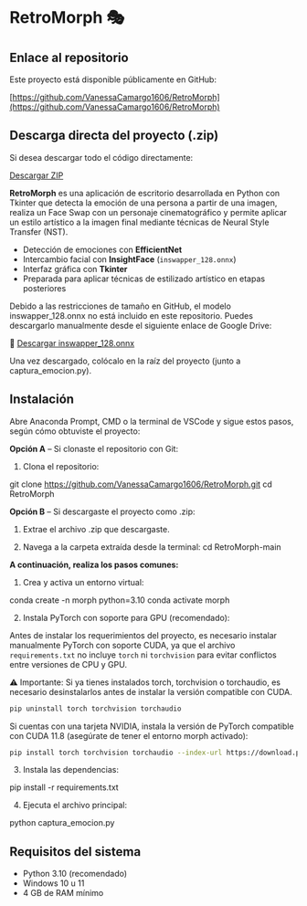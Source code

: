 # RetroMorph 🎭

##  Enlace al repositorio

Este proyecto está disponible públicamente en GitHub:

[https://github.com/VanessaCamargo1606/RetroMorph](https://github.com/VanessaCamargo1606/RetroMorph)

##  Descarga directa del proyecto (.zip)

Si desea descargar todo el código directamente:

   [Descargar ZIP](https://github.com/VanessaCamargo1606/RetroMorph/archive/refs/heads/main.zip)

**RetroMorph** es una aplicación de escritorio desarrollada en Python con Tkinter que detecta la emoción de una persona a partir de una imagen, realiza un Face Swap con un personaje cinematográfico y permite aplicar un estilo artístico a la imagen final mediante técnicas de Neural Style Transfer (NST).

-  Detección de emociones con **EfficientNet**
-  Intercambio facial con **InsightFace** (`inswapper_128.onnx`)
-  Interfaz gráfica con **Tkinter**
-  Preparada para aplicar técnicas de estilizado artístico en etapas posteriores

Debido a las restricciones de tamaño en GitHub, el modelo inswapper_128.onnx no está incluido en este repositorio.
Puedes descargarlo manualmente desde el siguiente enlace de Google Drive:

🔗 [Descargar inswapper_128.onnx](https://drive.google.com/file/d/1krOLgjW2tAPaqV-Bw4YALz0xT5zlb5HF/view)

Una vez descargado, colócalo en la raíz del proyecto (junto a captura_emocion.py).

## Instalación 

Abre Anaconda Prompt, CMD o la terminal de VSCode y sigue estos pasos, según cómo obtuviste el proyecto:

**Opción A** – Si clonaste el repositorio con Git:

1. Clona el repositorio:

git clone https://github.com/VanessaCamargo1606/RetroMorph.git
cd RetroMorph

**Opción B** – Si descargaste el proyecto como .zip:

1. Extrae el archivo .zip que descargaste.

2. Navega a la carpeta extraída desde la terminal:
cd RetroMorph-main

**A continuación, realiza los pasos comunes:**

1. Crea y activa un entorno virtual:

conda create -n morph python=3.10
conda activate morph

2. Instala PyTorch con soporte para GPU (recomendado):

Antes de instalar los requerimientos del proyecto, es necesario instalar manualmente PyTorch con soporte CUDA, ya que el archivo `requirements.txt` no incluye `torch` ni `torchvision` para evitar conflictos entre versiones de CPU y GPU.

⚠️ Importante: Si ya tienes instalados torch, torchvision o torchaudio, es necesario desinstalarlos antes de instalar la versión compatible con CUDA.

```bash
pip uninstall torch torchvision torchaudio
```

Si cuentas con una tarjeta NVIDIA, instala la versión de PyTorch compatible con CUDA 11.8 (asegúrate de tener el entorno morph activado):

```bash
pip install torch torchvision torchaudio --index-url https://download.pytorch.org/whl/cu118
```
3. Instala las dependencias:

pip install -r requirements.txt

4. Ejecuta el archivo principal:

python captura_emocion.py

## Requisitos del sistema

- Python 3.10 (recomendado)
- Windows 10 u 11
- 4 GB de RAM mínimo








